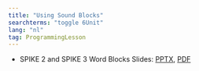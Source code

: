 ```yaml
---
title: "Using Sound Blocks"
searchterms: "toggle 6Unit"
lang: "nl"
tag: ProgrammingLesson
---
```

 <ul>
 <li class="ng-binding">SPIKE 2 and SPIKE 3 Word Blocks Slides:
 <a href="ProgrammingLessons/SoundBlocks.pptx">PPTX</a>,
 <a href="ProgrammingLessons/SoundBlocks.pdf">PDF</a>
 </li>

 </ul>
